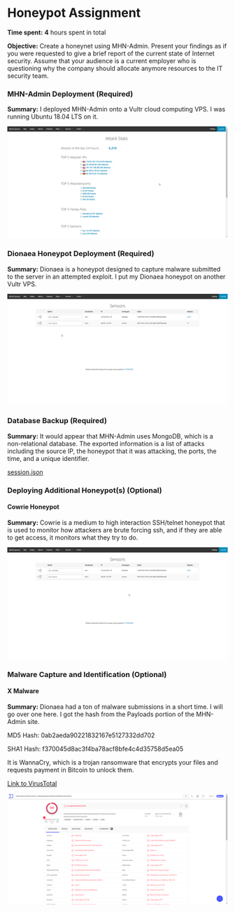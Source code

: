 # Honeypot Assignment

**Time spent:** **4** hours spent in total

**Objective:** Create a honeynet using MHN-Admin. Present your findings as if you were requested to give a brief report of the current state of Internet security. Assume that your audience is a current employer who is questioning why the company should allocate anymore resources to the IT security team.

### MHN-Admin Deployment (Required)

**Summary:** I deployed MHN-Admin onto a Vultr cloud computing VPS. I was running Ubuntu 18.04 LTS on it.

<img src="admin.gif">

### Dionaea Honeypot Deployment (Required)

**Summary:** Dionaea is a honeypot designed to capture malware submitted to the server in an attempted exploit. I put my Dionaea honeypot on another Vultr VPS.

<img src="dionaea.gif">

### Database Backup (Required) 

**Summary:** It would appear that MHN-Admin uses MongoDB, which is a non-relational database. The exported information is a list of attacks including the source IP, the honeypot that it was attacking, the ports, the time, and a unique identifier.

[session.json](session.json)

### Deploying Additional Honeypot(s) (Optional)

#### Cowrie Honeypot

**Summary:** Cowrie is a medium to high interaction SSH/telnet honeypot that is used to monitor how attackers are brute forcing ssh, and if they are able to get access, it monitors what they try to do.

<img src="cowrie.gif">

### Malware Capture and Identification (Optional)

#### X Malware

**Summary:** Dionaea had a ton of malware submissions in a short time. I will go over one here. I got the hash from the Payloads portion of the MHN-Admin site.

MD5 Hash: 0ab2aeda90221832167e5127332dd702

SHA1 Hash: f370045d8ac3f4ba78acf8bfe4c4d35758d5ea05

It is WannaCry, which is a trojan ransomware that encrypts your files and requests payment in Bitcoin to unlock them.

[Link to VirusTotal](https://www.virustotal.com/gui/file/64bb708b31b4b043018457c1098465ea83da7d6408c7029b2f68c333fc25891c/detection)

<img src="vt.png">
